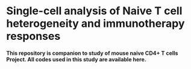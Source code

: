 # Single-cell analysis of Naive T cell heterogeneity and immunotherapy responses

#### This repository is companion to study of mouse naive CD4+ T cells Project. All codes used in this study are available here.
